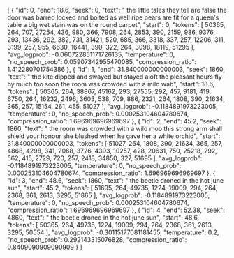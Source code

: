 [
  {
    "id": 0,
    "end": 18.6,
    "seek": 0,
    "text": " the little tales they tell are false the door was barred locked and bolted as well ripe pears are fit for a queen's table a big wet stain was on the round carpet",
    "start": 0,
    "tokens": [
      50365,
      264,
      707,
      27254,
      436,
      980,
      366,
      7908,
      264,
      2853,
      390,
      2159,
      986,
      9376,
      293,
      13436,
      292,
      382,
      731,
      31421,
      520,
      685,
      366,
      3318,
      337,
      257,
      12206,
      311,
      3199,
      257,
      955,
      6630,
      16441,
      390,
      322,
      264,
      3098,
      18119,
      51295
    ],
    "avg_logprob": -0.060722851171726135,
    "temperature": 0,
    "no_speech_prob": 0.05907342955470085,
    "compression_ratio": 1.412280701754386
  },
  {
    "id": 1,
    "end": 31.840000000000003,
    "seek": 1860,
    "text": " the kite dipped and swayed but stayed aloft the pleasant hours fly by much too soon the room was crowded with a mild wab",
    "start": 18.6,
    "tokens": [
      50365,
      264,
      38867,
      45162,
      293,
      27555,
      292,
      457,
      9181,
      419,
      6750,
      264,
      16232,
      2496,
      3603,
      538,
      709,
      886,
      2321,
      264,
      1808,
      390,
      21634,
      365,
      257,
      15154,
      261,
      455,
      51027
    ],
    "avg_logprob": -0.1184891973223005,
    "temperature": 0,
    "no_speech_prob": 0.000253104604780674,
    "compression_ratio": 1.696969696969697
  },
  {
    "id": 2,
    "end": 45.2,
    "seek": 1860,
    "text": " the room was crowded with a wild mob this strong arm shall shield your honour she blushed when he gave her a white orchid",
    "start": 31.840000000000003,
    "tokens": [
      51027,
      264,
      1808,
      390,
      21634,
      365,
      257,
      4868,
      4298,
      341,
      2068,
      3726,
      4393,
      10257,
      428,
      20631,
      750,
      25218,
      292,
      562,
      415,
      2729,
      720,
      257,
      2418,
      34850,
      327,
      51695
    ],
    "avg_logprob": -0.1184891973223005,
    "temperature": 0,
    "no_speech_prob": 0.000253104604780674,
    "compression_ratio": 1.696969696969697
  },
  {
    "id": 3,
    "end": 48.6,
    "seek": 1860,
    "text": " the beetle droned in the hot june sun",
    "start": 45.2,
    "tokens": [
      51695,
      264,
      49735,
      1224,
      19009,
      294,
      264,
      2368,
      361,
      2613,
      3295,
      51865
    ],
    "avg_logprob": -0.1184891973223005,
    "temperature": 0,
    "no_speech_prob": 0.000253104604780674,
    "compression_ratio": 1.696969696969697
  },
  {
    "id": 4,
    "end": 52.38,
    "seek": 4860,
    "text": " the beetle droned in the hot june sun",
    "start": 48.6,
    "tokens": [
      50365,
      264,
      49735,
      1224,
      19009,
      294,
      264,
      2368,
      361,
      2613,
      3295,
      50554
    ],
    "avg_logprob": -0.30115177081181455,
    "temperature": 0.2,
    "no_speech_prob": 0.292143315076828,
    "compression_ratio": 0.8409090909090909
  }
]
